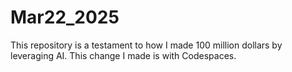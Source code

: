 # Mar22_2025
This repository is a testament to how I made 100 million dollars by leveraging AI. 
This change I made is with Codespaces.
